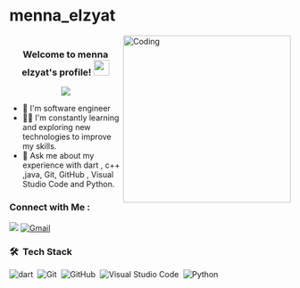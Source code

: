 # menna_elzyat

<img align="right" alt="Coding" width="300" src="https://user-images.githubusercontent.com/77529535/104816402-097a5f80-5843-11eb-9d83-deadb3bb212c.gif?raw=true" >
<h3 align="center">
  <br>
  Welcome to menna elzyat's profile!
  <img src="https://media.giphy.com/media/hvRJCLFzcasrR4ia7z/giphy.gif" width="28">
</h3>

<!-- Typing SVG by DenverCoder1 - https://github.com/DenverCoder1/readme-typing-svg -->
<p align="center">
  <a href="https://github.com/DenverCoder1/readme-typing-svg"><img src="https://readme-typing-svg.herokuapp.com/?lines=flutter-Development%20Student;Always%20learning%20new%20things&font=Fira%20Code&center=true&width=440&height=45&color=00DF67&vCenter=true&size=22"></a>
</p> 

- 🏢 I'm software engineer
- 👨‍💻  I'm constantly learning and exploring new technologies to improve my skills.
- 💬 Ask me about my experience with dart , c++ ,java, Git, GitHub , Visual Studio Code and Python.


### Connect with Me :

<a href="[[https://www.linkedin.com/in/menna-elzyat-6021a5274/](https://www.linkedin.com/in/menna-elzyat-6021a5274?utm_source=share&utm_campaign=share_via&utm_content=profile&utm_medium=android_app)](https://www.linkedin.com/in/menna-elzyat-6021a5274?utm_source=share&utm_campaign=share_via&utm_content=profile&utm_medium=android_app)" target="_blank"><img src="https://img.shields.io/badge/-menna%20elzyat-0077B5?style=for-the-badge&logo=Linkedin&logoColor=white"/></a>
[![Gmail](https://img.shields.io/badge/Gmail-D14836?style=for-the-badge&logo=gmail&logoColor=white&link=mailto:elzyatmenna4@gmail.com)](mailto:elzyatmenna48@gmail.com)



### 🛠 &nbsp;Tech Stack

![dart](https://img.shields.io/badge/-CSS-05122A?style=flat&logo=dart3&logoColor=1572B6)&nbsp;
![Git](https://img.shields.io/badge/-Git-05122A?style=flat&logo=git)&nbsp;
![GitHub](https://img.shields.io/badge/-GitHub-05122A?style=flat&logo=github)&nbsp;
![Visual Studio Code](https://img.shields.io/badge/-Visual%20Studio%20Code-05122A?style=flat&logo=visual-studio-code&logoColor=007ACC)&nbsp;
![Python](https://img.shields.io/badge/-Python%20-05122A?style=flat&logo=python)&nbsp;
